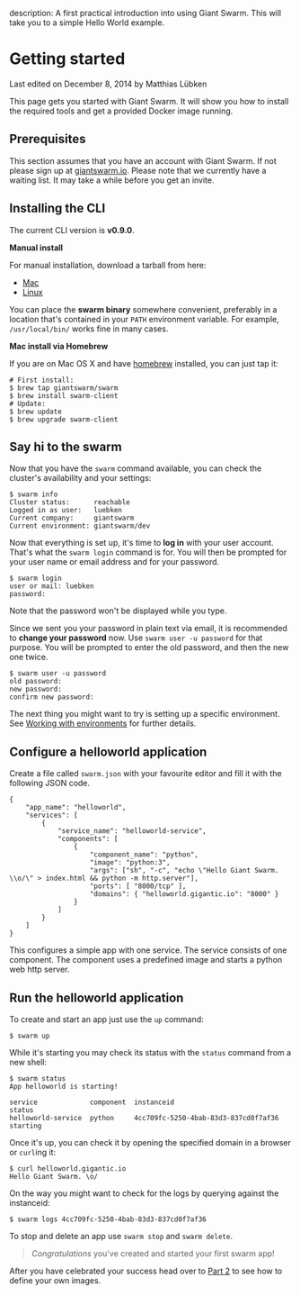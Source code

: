 description: A first practical introduction into using Giant Swarm. This will take you to a simple Hello World example.

# Getting started

<p class="lastmod">Last edited on December 8, 2014 by Matthias Lübken</p>


This page gets you started with Giant Swarm. It will show you how to install the required tools and get a provided Docker image running.

## Prerequisites

This section assumes that you have an account with Giant Swarm. If not please sign up at [giantswarm.io](http://giantswarm.io). Please note that we currently have a waiting list. It may take a while before you get an invite.

## Installing the CLI

The current CLI version is __v0.9.0__.

__Manual install__

For manual installation, download a tarball from here:

  * [Mac](http://downloads.giantswarm.io/swarm/clients/0.9.0/swarm-0.9.0-darwin-amd64.tar.gz)
  * [Linux](http://downloads.giantswarm.io/swarm/clients/0.9.0/swarm-0.9.0-linux-amd64.tar.gz)

You can place the __swarm binary__ somewhere convenient, preferably in a location that's contained in your `PATH` environment variable. For example, `/usr/local/bin/` works fine in many cases.

__Mac install via Homebrew__

If you are on Mac OS X and have [homebrew](http://brew.sh/) installed, you can just tap it:

```
# First install:
$ brew tap giantswarm/swarm
$ brew install swarm-client
# Update:
$ brew update
$ brew upgrade swarm-client
```

## Say hi to the swarm

Now that you have the `swarm` command available, you can check the cluster's availability and your settings:

    $ swarm info
    Cluster status:      reachable
    Logged in as user:   luebken
    Current company:     giantswarm
    Current environment: giantswarm/dev

Now that everything is set up, it's time to __log in__ with your user account. That's what the `swarm login` command is for. You will then be prompted for your user name or email address and for your password.

    $ swarm login
    user or mail: luebken
    password:

Note that the password won't be displayed while you type.

Since we sent you your password in plain text via email, it is recommended to __change your password__ now. Use `swarm user -u password` for that purpose. You will be prompted to enter the old password, and then the new one twice.

    $ swarm user -u password
    old password:
    new password:
    confirm new password:

The next thing you might want to try is setting up a specific environment. See [Working with environments](/reference/env/) for further details.

## Configure a helloworld application

Create a file called `swarm.json` with your favourite editor and fill it with the following JSON code.

    {
        "app_name": "helloworld",
        "services": [
            {
                "service_name": "helloworld-service",
                "components": [
                    {
                        "component_name": "python",
                        "image": "python:3",
                        "args": ["sh", "-c", "echo \"Hello Giant Swarm. \\o/\" > index.html && python -m http.server"],
                        "ports": [ "8000/tcp" ],
                        "domains": { "helloworld.gigantic.io": "8000" }
                    }
                ]
            }
        ]
    }

This configures a simple app with one service. The service consists of one component. The component uses a predefined image and starts a python web http server.

## Run the helloworld application

To create and start an app just use the `up` command:

    $ swarm up

While it's starting you may check its status with the `status` command from a new shell:

    $ swarm status
    App helloworld is starting!

    service             component  instanceid                            status
    helloworld-service  python     4cc709fc-5250-4bab-83d3-837cd0f7af36  starting

Once it's up, you can check it by opening the specified domain in a browser or `curl`ing it:
    
    $ curl helloworld.gigantic.io
    Hello Giant Swarm. \o/

On the way you might want to check for the logs by querying against the instanceid:

    $ swarm logs 4cc709fc-5250-4bab-83d3-837cd0f7af36

To stop and delete an app use `swarm stop` and `swarm delete`.

> *Congratulations* you've created and started your first swarm app!

After you have celebrated your success head over to [Part 2](gettingstarted2.md) to see how to define your own images.
